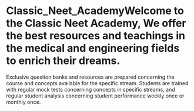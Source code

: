 # Classic_Neet_AcademyWelcome to the Classic Neet Academy, We offer the best resources and teachings in the medical and engineering fields to enrich their dreams. 
Exclusive question banks and resources are prepared concerning the course and concepts available for the specific stream. 
Students are trained with regular mock tests concerning concepts in specific streams, and regular student analysis concerning student performance weekly once or monthly once.
